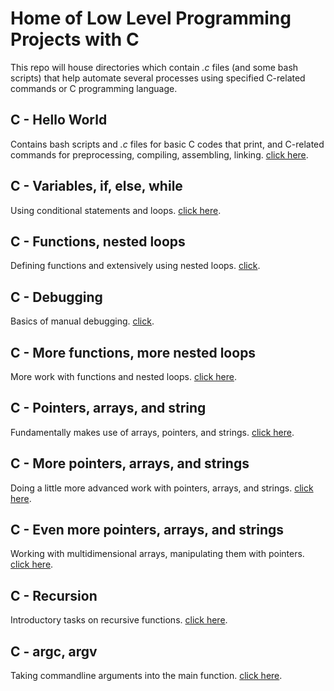 # Home of Low Level Programming Projects with C
This repo will house directories which contain *.c* files (and some bash scripts) that help automate several processes using specified C-related commands or C programming language.
## C - Hello World
Contains bash scripts and *.c* files for basic C codes that print, and C-related commands for preprocessing, compiling, assembling, linking. [click here](https://github.com/chee-zaram/alx-low_level_programming/tree/main/0x00-hello_world).
## C - Variables, if, else, while
Using conditional statements and loops. [click here](https://github.com/chee-zaram/alx-low_level_programming/tree/main/0x01-variables_if_else_while).
## C - Functions, nested loops
Defining functions and extensively using nested loops. [click](https://github.com/chee-zaram/alx-low_level_programming/tree/main/0x02-functions_nested_loops).
## C - Debugging
Basics of manual debugging. [click](https://github.com/chee-zaram/alx-low_level_programming/tree/main/0x03-debugging).
## C - More functions, more nested loops
More work with functions and nested loops. [click here](https://github.com/chee-zaram/alx-low_level_programming/tree/main/0x04-more_functions_nested_loops).
## C - Pointers, arrays, and string
Fundamentally makes use of arrays, pointers, and strings. [click here](https://github.com/chee-zaram/alx-low_level_programming/tree/main/0x05-pointers_arrays_strings).
## C - More pointers, arrays, and strings
Doing a little more advanced work with pointers, arrays, and strings. [click here](https://github.com/chee-zaram/alx-low_level_programming/tree/main/0x06-pointers_arrays_strings).
## C - Even more pointers, arrays, and strings
Working with multidimensional arrays, manipulating them with pointers. [click here](https://github.com/chee-zaram/alx-low_level_programming/tree/main/0x07-pointers_arrays_strings).
## C - Recursion
Introductory tasks on recursive functions. [click here](https://github.com/chee-zaram/alx-low_level_programming/tree/main/0x08-recursion).
## C - argc, argv
Taking commandline arguments into the main function. [click here]().
